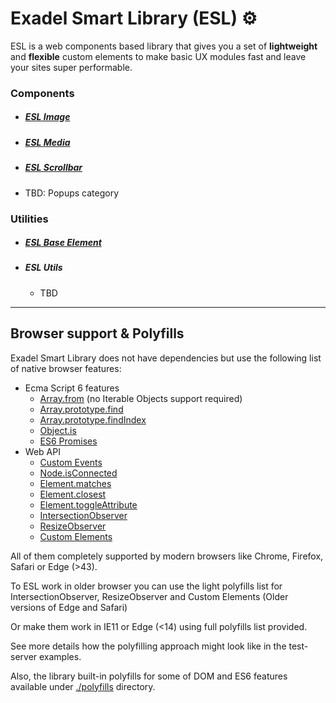 # Exadel Smart Library (ESL) &#9881;

ESL is a web components based library that gives you a set of **lightweight**
and **flexible** custom elements to make basic UX modules fast and leave your sites super performable.

### Components
- ##### [ESL Image](./src/modules/esl-image/README.md)
- ##### [ESL Media](./src/modules/esl-media/README.md)
- ##### [ESL Scrollbar](./src/modules/esl-scrollbar/README.md)
- TBD: Popups category

### Utilities
- ##### [ESL Base Element](./src/modules/esl-base-element/README.md)
- ##### ESL Utils
  - TBD

---

## Browser support & Polyfills

Exadel Smart Library does not have dependencies but use the following list of native browser features:

- Ecma Script 6 features
  - [Array.from](https://developer.mozilla.org/ru/docs/Web/JavaScript/Reference/Global_Objects/Array/from) (no Iterable Objects support required)
  - [Array.prototype.find](https://developer.mozilla.org/ru/docs/Web/JavaScript/Reference/Global_Objects/Array/find) 
  - [Array.prototype.findIndex](https://developer.mozilla.org/ru/docs/Web/JavaScript/Reference/Global_Objects/Array/findIndex) 
  - [Object.is](https://developer.mozilla.org/ru/docs/Web/JavaScript/Reference/Global_Objects/Object/is)
  - [ES6 Promises](https://developer.mozilla.org/ru/docs/Web/JavaScript/Reference/Global_Objects/Promise)
- Web API
  - [Custom Events](https://developer.mozilla.org/en-US/docs/Web/API/CustomEvent)
  - [Node.isConnected](https://developer.mozilla.org/en-US/docs/Web/API/Node/isConnected)
  - [Element.matches](https://developer.mozilla.org/ru/docs/Web/API/Element/matches)
  - [Element.closest](https://developer.mozilla.org/ru/docs/Web/API/Element/closest)
  - [Element.toggleAttribute](https://developer.mozilla.org/en-US/docs/Web/API/Element/toggleAttribute)
  - [IntersectionObserver](https://developer.mozilla.org/en-US/docs/Web/API/IntersectionObserver)
  - [ResizeObserver](https://developer.mozilla.org/en-US/docs/Web/API/ResizeObserver)
  - [Custom Elements](https://developer.mozilla.org/en-US/docs/Web/Web_Components/Using_custom_elements)


All of them completely supported by modern browsers like Chrome, Firefox, Safari or Edge (>43).

To ESL work in older browser you can use the light polyfills list for IntersectionObserver, ResizeObserver and Custom Elements
(Older versions of Edge and Safari)

Or make them work in IE11 or Edge (<14) using full polyfills list provided.

See more details how the polyfilling approach might look like in the test-server examples.

Also, the library built-in polyfills for some of DOM and ES6 features available under [./polyfills](./src/polyfills) directory.
